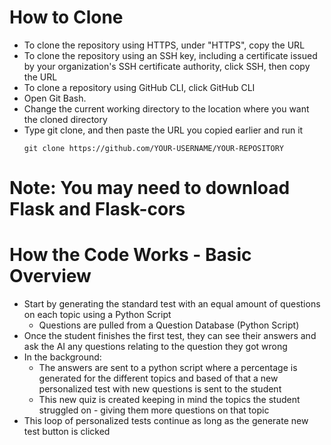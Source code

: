 # How to Clone
- To clone the repository using HTTPS, under "HTTPS", copy the URL
- To clone the repository using an SSH key, including a certificate issued by your organization's SSH certificate authority, click SSH, then copy the URL
- To clone a repository using GitHub CLI, click GitHub CLI
- Open Git Bash.
- Change the current working directory to the location where you want the cloned directory
- Type git clone, and then paste the URL you copied earlier and run it
  ```
  git clone https://github.com/YOUR-USERNAME/YOUR-REPOSITORY
  ```
# Note: You may need to download Flask and Flask-cors
# How the Code Works - Basic Overview
- Start by generating the standard test with an equal amount of questions on each topic using a Python Script
  - Questions are pulled from a Question Database (Python Script)
- Once the student finishes the first test, they can see their answers and ask the AI any questions relating to the question they got wrong
- In the background:
  - The answers are sent to a python script where a percentage is generated for the different topics and based of that a new personalized test with new questions is sent to the student
  - This new quiz is created keeping in mind the topics the student struggled on - giving them more questions on that topic
- This loop of personalized tests continue as long as the generate new test button is clicked

